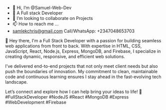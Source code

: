 - 👋 Hi, I’m @Samuel-Web-Dev
- 👀 A Full stack Developer
- 💞️ I’m looking to collaborate on Projects
- 📫 How to reach me ...
- samlekchris@gmail.com Call/WhatsApp: +2347048653703





👋 Hey there, I'm a Full Stack Developer with a passion for building seamless web applications from front to back. With expertise in HTML, CSS, JavaScript, React, Node.js, Express, MongoDB, and Firebase, I specialize in creating dynamic, responsive, and efficient web solutions.

I've delivered end-to-end projects that not only meet client needs but also push the boundaries of innovation. My commitment to clean, maintainable code and continuous learning ensures I stay ahead in the fast-evolving tech landscape.

Let’s connect and explore how I can help bring your ideas to life! 🚀 #FullStackDeveloper #NodeJS #React #MongoDB #Express #WebDevelopment #Firebase
